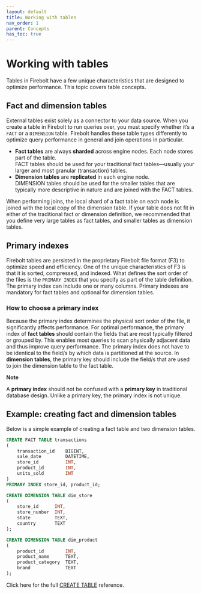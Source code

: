 ```yaml
---
layout: default
title: Working with tables
nav_order: 1
parent: Concepts
has_toc: true
---
```

# Working with tables

Tables in Firebolt have a few unique characteristics that are designed to optimize performance. This topic covers table concepts.

## Fact and dimension tables

External tables exist solely as a connector to your data source. When you create a table in Firebolt to run queries over, you must specify whether it’s a `FACT` or a `DIMENSION` table. Firebolt handles these table types differently to optimize query performance in general and join operations in particular.

* **Fact tables** are always **sharded** across engine nodes. Each node stores part of the table.  
FACT tables should be used for your traditional fact tables&mdash;usually your larger and most granular (transaction) tables.
* **Dimension tables** are **replicated** in each engine node.  
DIMENSION tables should be used for the smaller tables that are typically more descriptive in nature and are joined with the FACT tables.

When performing joins, the local shard of a fact table on each node is joined with the local copy of the dimension table. If your table does not fit in either of the traditional fact or dimension definition, we recommended that you define very large tables as fact tables, and smaller tables as dimension tables.

<!-- This is all being pre-empted by the new Indexing topic. Nothing below here should be edited -->

## Primary indexes

Firebolt tables are persisted in the proprietary Firebolt file format (F3) to optimize speed and efficiency. One of the unique characteristics of F3 is that it is sorted, compressed, and indexed. What defines the sort order of the files is the `PRIMARY INDEX` that you specify as part of the table definition. The primary index can include one or many columns. Primary indexes are mandatory for fact tables and optional for dimension tables.

### How to choose a primary index

Because the primary index determines the physical sort order of the file, it significantly affects performance. For optimal performance, the primary index of **fact tables** should contain the fields that are most typically filtered or grouped by. This enables most queries to scan physically adjacent data and thus improve query performance. The primary index does not have to be identical to the field/s by which data is partitioned at the source. In **dimension tables**, the primary key should include the field/s that are used to join the dimension table to the fact table.

**Note**


A **primary index** should not be confused with a **primary key** in traditional database design. Unlike a primary key, the primary index is not unique.


## Example: creating fact and dimension tables

Below is a simple example of creating a fact table and two dimension tables.

```sql
CREATE FACT TABLE transactions
(
    transaction_id    BIGINT,
    sale_date         DATETIME,
    store_id          INT,
    product_id        INT,
    units_sold        INT
)
PRIMARY INDEX store_id, product_id;

CREATE DIMENSION TABLE dim_store
(
    store_id      INT,
    store_nunber  INT,
    state         TEXT,
    country       TEXT
);

CREATE DIMENSION TABLE dim_product
(
    product_id        INT,
    product_name      TEXT,
    product_category  TEXT,
    brand             TEXT
);
```

Click here for the full [CREATE TABLE](../sql-reference/commands/ddl-commands.md##create) reference.
